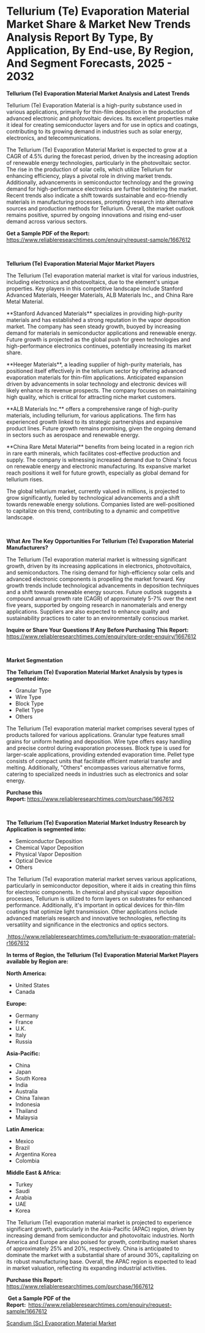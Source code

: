 <p><h1>Tellurium (Te) Evaporation Material Market Share & Market New Trends Analysis Report By Type, By Application, By End-use, By Region, And Segment Forecasts, 2025 - 2032</h1></p><p><strong>Tellurium (Te) Evaporation Material Market Analysis and Latest Trends</strong></p>
<p><p>Tellurium (Te) Evaporation Material is a high-purity substance used in various applications, primarily for thin-film deposition in the production of advanced electronic and photovoltaic devices. Its excellent properties make it ideal for creating semiconductor layers and for use in optics and coatings, contributing to its growing demand in industries such as solar energy, electronics, and telecommunications.</p><p>The Tellurium (Te) Evaporation Material Market is expected to grow at a CAGR of 4.5% during the forecast period, driven by the increasing adoption of renewable energy technologies, particularly in the photovoltaic sector. The rise in the production of solar cells, which utilize Tellurium for enhancing efficiency, plays a pivotal role in driving market trends. Additionally, advancements in semiconductor technology and the growing demand for high-performance electronics are further bolstering the market. Recent trends also indicate a shift towards sustainable and eco-friendly materials in manufacturing processes, prompting research into alternative sources and production methods for Tellurium. Overall, the market outlook remains positive, spurred by ongoing innovations and rising end-user demand across various sectors.</p></p>
<p><strong>Get a Sample PDF of the Report:&nbsp;</strong> <a href="https://www.reliableresearchtimes.com/enquiry/request-sample/1667612?utm_campaign=2141&utm_medium=2&utm_source=Github&utm_content=ia&utm_term=02022025&utm_id=tellurium-te-evaporation-material">https://www.reliableresearchtimes.com/enquiry/request-sample/1667612</a></p>
<p>&nbsp;</p>
<p><strong>Tellurium (Te) Evaporation Material Major Market Players</strong></p>
<p><p>The Tellurium (Te) evaporation material market is vital for various industries, including electronics and photovoltaics, due to the element's unique properties. Key players in this competitive landscape include Stanford Advanced Materials, Heeger Materials, ALB Materials Inc., and China Rare Metal Material.</p><p>**Stanford Advanced Materials** specializes in providing high-purity materials and has established a strong reputation in the vapor deposition market. The company has seen steady growth, buoyed by increasing demand for materials in semiconductor applications and renewable energy. Future growth is projected as the global push for green technologies and high-performance electronics continues, potentially increasing its market share.</p><p>**Heeger Materials**, a leading supplier of high-purity materials, has positioned itself effectively in the tellurium sector by offering advanced evaporation materials for thin-film applications. Anticipated expansion driven by advancements in solar technology and electronic devices will likely enhance its revenue prospects. The company focuses on maintaining high quality, which is critical for attracting niche market customers.</p><p>**ALB Materials Inc.** offers a comprehensive range of high-purity materials, including tellurium, for various applications. The firm has experienced growth linked to its strategic partnerships and expansive product lines. Future growth remains promising, given the ongoing demand in sectors such as aerospace and renewable energy.</p><p>**China Rare Metal Material** benefits from being located in a region rich in rare earth minerals, which facilitates cost-effective production and supply. The company is witnessing increased demand due to China's focus on renewable energy and electronic manufacturing. Its expansive market reach positions it well for future growth, especially as global demand for tellurium rises.</p><p>The global tellurium market, currently valued in millions, is projected to grow significantly, fueled by technological advancements and a shift towards renewable energy solutions. Companies listed are well-positioned to capitalize on this trend, contributing to a dynamic and competitive landscape.</p></p>
<p>&nbsp;</p>
<p><strong>What Are The Key Opportunities For Tellurium (Te) Evaporation Material Manufacturers?</strong></p>
<p><p>The Tellurium (Te) evaporation material market is witnessing significant growth, driven by its increasing applications in electronics, photovoltaics, and semiconductors. The rising demand for high-efficiency solar cells and advanced electronic components is propelling the market forward. Key growth trends include technological advancements in deposition techniques and a shift towards renewable energy sources. Future outlook suggests a compound annual growth rate (CAGR) of approximately 5-7% over the next five years, supported by ongoing research in nanomaterials and energy applications. Suppliers are also expected to enhance quality and sustainability practices to cater to an environmentally conscious market.</p></p>
<p><strong>Inquire or Share Your Questions If Any Before Purchasing This Report:</strong> <a href="https://www.reliableresearchtimes.com/enquiry/pre-order-enquiry/1667612?utm_campaign=2141&utm_medium=2&utm_source=Github&utm_content=ia&utm_term=02022025&utm_id=tellurium-te-evaporation-material">https://www.reliableresearchtimes.com/enquiry/pre-order-enquiry/1667612</a></p>
<p>&nbsp;</p>
<p><strong>Market Segmentation</strong></p>
<p><strong>The Tellurium (Te) Evaporation Material Market Analysis by types is segmented into:</strong></p>
<p><ul><li>Granular Type</li><li>Wire Type</li><li>Block Type</li><li>Pellet Type</li><li>Others</li></ul></p>
<p><p>The Tellurium (Te) evaporation material market comprises several types of products tailored for various applications. Granular type features small grains for uniform heating and deposition. Wire type offers easy handling and precise control during evaporation processes. Block type is used for larger-scale applications, providing extended evaporation time. Pellet type consists of compact units that facilitate efficient material transfer and melting. Additionally, "Others" encompasses various alternative forms, catering to specialized needs in industries such as electronics and solar energy.</p></p>
<p><strong>Purchase this Report:&nbsp;</strong><a href="https://www.reliableresearchtimes.com/purchase/1667612?utm_campaign=2141&utm_medium=2&utm_source=Github&utm_content=ia&utm_term=02022025&utm_id=tellurium-te-evaporation-material">https://www.reliableresearchtimes.com/purchase/1667612</a></p>
<p>&nbsp;</p>
<p><strong>The Tellurium (Te) Evaporation Material Market Industry Research by Application is segmented into:</strong></p>
<p><ul><li>Semiconductor Deposition</li><li>Chemical Vapor Deposition</li><li>Physical Vapor Deposition</li><li>Optical Device</li><li>Others</li></ul></p>
<p><p>The Tellurium (Te) evaporation material market serves various applications, particularly in semiconductor deposition, where it aids in creating thin films for electronic components. In chemical and physical vapor deposition processes, Tellurium is utilized to form layers on substrates for enhanced performance. Additionally, it's important in optical devices for thin-film coatings that optimize light transmission. Other applications include advanced materials research and innovative technologies, reflecting its versatility and significance in the electronics and optics sectors.</p></p>
<p><a href="https://www.reliableresearchtimes.com/tellurium-te-evaporation-material-r1667612?utm_campaign=2141&utm_medium=2&utm_source=Github&utm_content=ia&utm_term=02022025&utm_id=tellurium-te-evaporation-material">&nbsp;https://www.reliableresearchtimes.com/tellurium-te-evaporation-material-r1667612</a></p>
<p><strong>In terms of Region, the Tellurium (Te) Evaporation Material Market Players available by Region are:</strong></p>
<p>
    <p> <strong> North America: </strong>
        <ul>
            <li>United States</li>
            <li>Canada</li>
        </ul>
        </p> 
    <p> <strong> Europe: </strong>
        <ul>
            <li>Germany</li>
            <li>France</li>
            <li>U.K.</li>
            <li>Italy</li>
            <li>Russia</li>
        </ul>
        </p> 
    <p> <strong> Asia-Pacific: </strong>
        <ul>
            <li>China</li>
            <li>Japan</li>
            <li>South Korea</li>
            <li>India</li>
            <li>Australia</li>
            <li>China Taiwan</li>
            <li>Indonesia</li>
            <li>Thailand</li>
            <li>Malaysia</li>
        </ul>
        </p> 
    <p> <strong> Latin America: </strong>
        <ul>
            <li>Mexico</li>
            <li>Brazil</li>
            <li>Argentina Korea</li>
            <li>Colombia</li>
        </ul>
        </p> 
    <p> <strong> Middle East & Africa: </strong>
        <ul>
            <li>Turkey</li>
            <li>Saudi</li>
            <li>Arabia</li>
            <li>UAE</li>
            <li>Korea</li>
        </ul>
    </p>
    </p>
<p><p>The Tellurium (Te) evaporation material market is projected to experience significant growth, particularly in the Asia-Pacific (APAC) region, driven by increasing demand from semiconductor and photovoltaic industries. North America and Europe are also poised for growth, contributing market shares of approximately 25% and 20%, respectively. China is anticipated to dominate the market with a substantial share of around 30%, capitalizing on its robust manufacturing base. Overall, the APAC region is expected to lead in market valuation, reflecting its expanding industrial activities.</p></p>
<p><strong>Purchase this Report: </strong><a href="https://www.reliableresearchtimes.com/purchase/1667612?utm_campaign=2141&utm_medium=2&utm_source=Github&utm_content=ia&utm_term=02022025&utm_id=tellurium-te-evaporation-material">https://www.reliableresearchtimes.com/purchase/1667612</a></p>
<p>&nbsp;<strong>Get a Sample PDF of the Report:&nbsp;&nbsp;</strong><a href="https://www.reliableresearchtimes.com/enquiry/request-sample/1667612?utm_campaign=2141&utm_medium=2&utm_source=Github&utm_content=ia&utm_term=02022025&utm_id=tellurium-te-evaporation-material">https://www.reliableresearchtimes.com/enquiry/request-sample/1667612</a></p>
<p><strong></strong></p>
<p><p><a href="https://github.com/sca704osol/Market-Research-Report-List-1/blob/main/scandium-sc-evaporation-material-market.md?utm_campaign=2141&utm_medium=2&utm_source=Github&utm_content=ia&utm_term=02022025&utm_id=tellurium-te-evaporation-material">Scandium (Sc) Evaporation Material Market</a></p></p>